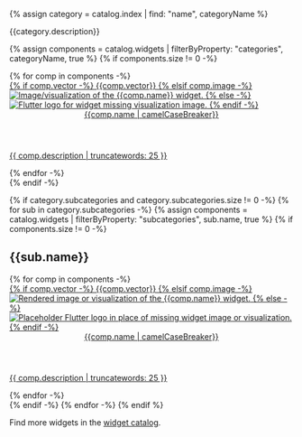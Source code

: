 {% assign category = catalog.index | find: "name", categoryName %}

{{category.description}}

{% assign components = catalog.widgets | filterByProperty: "categories", categoryName, true %}
{% if components.size != 0 -%}
<div class="card-grid">
{% for comp in components -%}
  <a class="card outlined-card" href="{{comp.link}}">
    <div class="card-image-holder">
      {% if comp.vector -%}
        {{comp.vector}}
      {% elsif comp.image -%}
        <img alt="Image/visualization of the {{comp.name}} widget." src="{{comp.image.src}}">
      {% else -%}
        <img alt="Flutter logo for widget missing visualization image." src="/assets/images/docs/catalog-widget-placeholder.png" aria-hidden="true">
      {% endif -%}
    </div>
    <div class="card-header">
      <header class="card-title">{{comp.name | camelCaseBreaker}}</header>
    </div>
    <div class="card-content">
      <p>{{ comp.description | truncatewords: 25 }}</p>
    </div>
  </a>
{% endfor -%}
</div>
{% endif -%}

{% if category.subcategories and category.subcategories.size != 0 -%}
{% for sub in category.subcategories -%}
  {% assign components = catalog.widgets | filterByProperty: "subcategories", sub.name, true %}
  {% if components.size != 0 -%}

  ## {{sub.name}}

  <div class="card-grid">
    {% for comp in components -%}
      <a class="card outlined-card" href="{{comp.link}}">
        <div class="card-image-holder">
          {% if comp.vector -%}
            {{comp.vector}}
          {% elsif comp.image -%}
            <img alt="Rendered image or visualization of the {{comp.name}} widget." src="{{comp.image.src}}">
          {% else -%}
            <img alt="Placeholder Flutter logo in place of missing widget image or visualization." src="/assets/images/docs/catalog-widget-placeholder.png" aria-hidden="true">
          {% endif -%}
        </div>
        <div class="card-header">
          <header class="card-title">{{comp.name | camelCaseBreaker}}</header>
        </div>
        <div class="card-content">
          <p>{{ comp.description | truncatewords: 25 }}</p>
        </div>
      </a>
    {% endfor -%}
  </div>
  {% endif -%}
{% endfor -%}
{% endif %}

Find more widgets in the [widget catalog](/ui/widgets).
